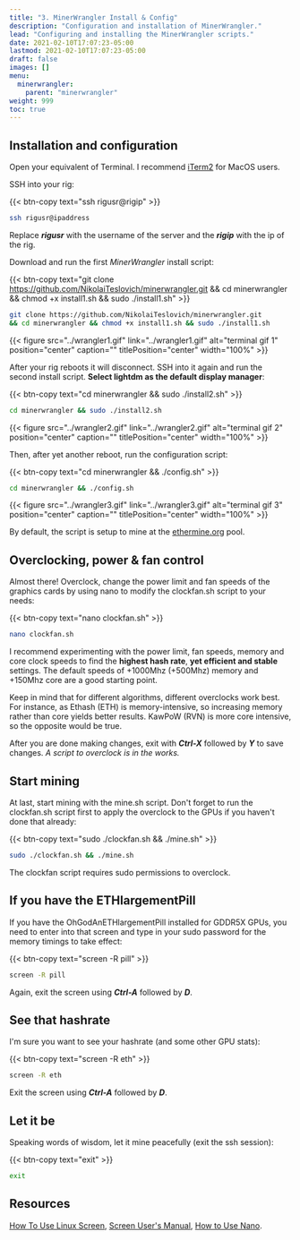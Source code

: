 ```yaml
---
title: "3. MinerWrangler Install & Config"
description: "Configuration and installation of MinerWrangler."
lead: "Configuring and installing the MinerWrangler scripts."
date: 2021-02-10T17:07:23-05:00
lastmod: 2021-02-10T17:07:23-05:00
draft: false
images: []
menu:
  minerwrangler:
    parent: "minerwrangler"
weight: 999
toc: true
---
```


## Installation and configuration

Open your equivalent of Terminal. I recommend [iTerm2](https://iterm2.com/) for MacOS users.

SSH into your rig:

{{< btn-copy text="ssh rigusr@rigip" >}}

```bash
ssh rigusr@ipaddress
```

Replace ***rigusr*** with the username of the server and the ***rigip*** with the ip of the rig.

Download and run the first *MinerWrangler* install script:

{{< btn-copy text="git clone https://github.com/NikolaiTeslovich/minerwrangler.git && cd minerwrangler && chmod +x install1.sh && sudo ./install1.sh" >}}

```bash
git clone https://github.com/NikolaiTeslovich/minerwrangler.git
&& cd minerwrangler && chmod +x install1.sh && sudo ./install1.sh
```

{{< figure src="../wrangler1.gif" link="../wrangler1.gif" alt="terminal gif 1" position="center" caption="" titlePosition="center" width="100%" >}}

After your rig reboots it will disconnect. SSH into it again and run the second install script. **Select lightdm as the default display manager**:

{{< btn-copy text="cd minerwrangler && sudo ./install2.sh" >}}

```bash
cd minerwrangler && sudo ./install2.sh
```
{{< figure src="../wrangler2.gif" link="../wrangler2.gif" alt="terminal gif 2" position="center" caption="" titlePosition="center" width="100%" >}}

Then, after yet another reboot, run the configuration script:

{{< btn-copy text="cd minerwrangler && ./config.sh" >}}

```bash
cd minerwrangler && ./config.sh
```

{{< figure src="../wrangler3.gif" link="../wrangler3.gif" alt="terminal gif 3" position="center" caption="" titlePosition="center" width="100%" >}}

By default, the script is setup to mine at the [ethermine.org](https://ethermine.org/) pool.

## Overclocking, power & fan control

Almost there! Overclock, change the power limit and fan speeds of the graphics cards by using nano to modify the clockfan.sh script to your needs:

{{< btn-copy text="nano clockfan.sh" >}}

```bash
nano clockfan.sh
```
I recommend experimenting with the power limit, fan speeds, memory and core clock speeds to find the **highest hash rate**, **yet efficient and stable** settings. The default speeds of +1000Mhz (+500Mhz) memory and +150Mhz core are a good starting point.

Keep in mind that for different algorithms, different overclocks work best. For instance, as Ethash (ETH) is memory-intensive, so increasing memory rather than core yields better results. KawPoW (RVN) is more core intensive, so the opposite would be true.

After you are done making changes, exit with ***Ctrl-X*** followed by ***Y*** to save changes. *A script to overclock is in the works.*

## Start mining

At last, start mining with the mine.sh script. Don't forget to run the clockfan.sh script first to apply the overclock to the GPUs if you haven't done that already:

{{< btn-copy text="sudo ./clockfan.sh && ./mine.sh" >}}

```bash
sudo ./clockfan.sh && ./mine.sh
```

The clockfan script requires sudo permissions to overclock.

## If you have the ETHlargementPill

If you have the OhGodAnETHlargementPill installed for GDDR5X GPUs, you need to enter into that screen and type in your sudo password for the memory timings to take effect:

{{< btn-copy text="screen -R pill" >}}

```bash
screen -R pill
```

Again, exit the screen using ***Ctrl-A*** followed by ***D***.

## See that hashrate

I'm sure you want to see your hashrate (and some other GPU stats):

{{< btn-copy text="screen -R eth" >}}

```bash
screen -R eth
```

Exit the screen using ***Ctrl-A*** followed by ***D***.

## Let it be

Speaking words of wisdom, let it mine peacefully (exit the ssh session):

{{< btn-copy text="exit" >}}

```bash
exit
```

## Resources

[How To Use Linux Screen](https://linuxize.com/post/how-to-use-linux-screen/), [Screen User's Manual](https://www.gnu.org/software/screen/manual/screen.html), [How to Use Nano](https://linuxize.com/post/how-to-use-nano-text-editor/).
